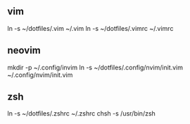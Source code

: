## vim
ln -s ~/dotfiles/.vim ~/.vim
ln -s ~/dotfiles/.vimrc ~/.vimrc

## neovim
mkdir -p ~/.config/invim
ln -s ~/dotfiles/.config/nvim/init.vim ~/.config/nvim/init.vim

## zsh
ln -s ~/dotfiles/.zshrc ~/.zshrc
chsh -s /usr/bin/zsh
